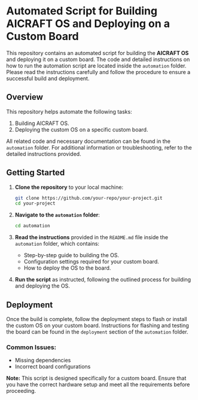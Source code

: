 
# Automated Script for Building AICRAFT OS and Deploying on a Custom Board

This repository contains an automated script for building the **AICRAFT OS** and deploying it on a custom board. The code and detailed instructions on how to run the automation script are located inside the `automation` folder. Please read the instructions carefully and follow the procedure to ensure a successful build and deployment.

## Overview

This repository helps automate the following tasks:
1. Building AICRAFT OS.
2. Deploying the custom OS on a specific custom board.

All related code and necessary documentation can be found in the `automation` folder. For additional information or troubleshooting, refer to the detailed instructions provided.

## Getting Started

1. **Clone the repository** to your local machine:
   ```bash
   git clone https://github.com/your-repo/your-project.git
   cd your-project
   ```

2. **Navigate to the `automation` folder**:
   ```bash
   cd automation
   ```

3. **Read the instructions** provided in the `README.md` file inside the `automation` folder, which contains:
   - Step-by-step guide to building the OS.
   - Configuration settings required for your custom board.
   - How to deploy the OS to the board.

4. **Run the script** as instructed, following the outlined process for building and deploying the OS.


## Deployment

Once the build is complete, follow the deployment steps to flash or install the custom OS on your custom board. Instructions for flashing and testing the board can be found in the `deployment` section of the `automation` folder.


### Common Issues:
- Missing dependencies
- Incorrect board configurations


**Note:** This script is designed specifically for a custom board. Ensure that you have the correct hardware setup and meet all the requirements before proceeding.

